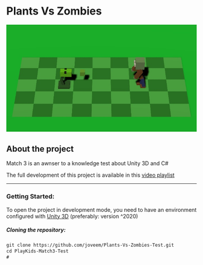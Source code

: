 # Plants Vs Zombies

<img src="documentation/readme/screenshots/scr_banner.jpg">

## About the project

Match 3 is an awnser to a knowledge test about Unity 3D and C#

The full development of this project is available in this [video playlist](https://www.youtube.com/playlist?list=PLOLZzX6f3ZD9XZASiAvtg2ZiRnLscm-nW)

---

### Getting Started:

To open the project in development mode, you need to have an environment configured with [Unity 3D](https://store.unity.com/#plans-individual) (preferably: version ^2020)

##### Cloning the repository:


``` 
git clone https://github.com/joveem/Plants-Vs-Zombies-Test.git
cd PlayKids-Match3-Test
#
```